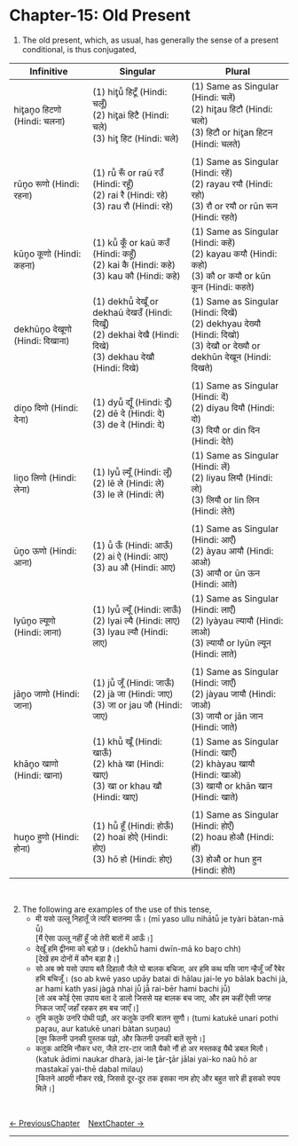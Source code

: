 # Chapter-15: Old Present

1. The old present, which, as usual, has generally the sense of a present conditional, is thus conjugated,

| Infinitive | Singular | Plural |
| ------------- | ------------- | ------------- |
| hit̥an̥o हिटणो (Hindi: चलना) | (1) hit̥ū̃ हिटूँ (Hindi: चलूँ)<br>(2) hit̥ai हिटै (Hindi: चले)<br>(3) hit̥ हिट (Hindi: चले) | (1) Same as Singular (Hindi: चलें)<br>(2) hit̥au हिटौ (Hindi: चलो)<br>(3) हिटौ or hit̥an हिटन (Hindi: चलते) |
|  |  |  |
| rūn̥o रूणो (Hindi: रहना) | (1) rū̃ रूँ or raũ रउँ (Hindi: रहूँ)<br>(2) rai रै (Hindi: रहे)<br>(3) rau रौ (Hindi: रहे) | (1) Same as Singular (Hindi: रहें)<br>(2) rayau रयौ (Hindi: रहो)<br>(3) रौ or रयौ or rūn रून (Hindi: रहते) |
| kūn̥o कूणो (Hindi: कहना) | (1) kū̃ कूँ or kaũ कउँ (Hindi: कहूँ)<br>(2) kai कै (Hindi: कहे)<br>(3) kau कौ (Hindi: कहे) | (1) Same as Singular (Hindi: कहें)<br>(2) kayau कयौ (Hindi: कहो)<br>(3) कौ or कयौ or kūn कून (Hindi: कहते) |
| dekhūn̥o देखूणो (Hindi: दिखाना) | (1) dekhū̃ देखूँ or dekhaũ देखउँ (Hindi: दिखूँ)<br>(2) dekhai देखै (Hindi: दिखे)<br>(3) dekhau देखौ (Hindi: दिखे) | (1) Same as Singular (Hindi: दिखें)<br>(2) dekhyau देख्यौ (Hindi: दिखो)<br>(3) देखौ or देख्यौ or dekhūn देखून (Hindi: दिखते) |
|  |  |  |
| din̥o दिणो (Hindi: देना) | (1) dyū̃ द्यूँ (Hindi: दूँ)<br>(2) dē दे (Hindi: दे)<br>(3) de दे (Hindi: दे) | (1) Same as Singular (Hindi: दें)<br>(2) diyau दियौ (Hindi: दो)<br>(3) दियौ or din दिन (Hindi: देते) |
| lin̥o लिणो (Hindi: लेना) | (1) lyū̃ ल्यूँ (Hindi: लूँ)<br>(2) lē ले (Hindi: ले)<br>(3) le ले (Hindi: ले) | (1) Same as Singular (Hindi: लें)<br>(2) liyau लियौ (Hindi: लो)<br>(3) लियौ or lin लिन (Hindi: लेते) |
|  |  |  |
| ūn̥o ऊणो (Hindi: आना) | (1) ū̃ ऊँ (Hindi: आऊँ)<br>(2) ai ऐ (Hindi: आए)<br>(3) au औ (Hindi: आए) | (1) Same as Singular (Hindi: आएँ)<br>(2) àyau आयौ (Hindi: आओ)<br>(3) आयौ or ūn ऊन (Hindi: आते) |
| lyūn̥o ल्यूणो (Hindi: लाना) | (1) lyū̃ ल्यूँ (Hindi: लाऊँ)<br>(2) lyai ल्यै (Hindi: लाए)<br>(3) lyau ल्यौ (Hindi: लाए) | (1) Same as Singular (Hindi: लाएँ)<br>(2) lyàyau ल्यायौ (Hindi: लाओ)<br>(3) ल्यायौ or lyūn ल्यून (Hindi: लाते) |
|  |  |  |
| jān̥o जाणो (Hindi: जाना) | (1) jū̃ जूँ (Hindi: जाऊँ)<br>(2) jà जा (Hindi: जाए)<br>(3) जा or jau जौ (Hindi: जाए) | (1) Same as Singular (Hindi: जाएँ)<br>(2) jàyau जायौ (Hindi: जाओ)<br>(3) जायौ or jān जान (Hindi: जाते) |
| khān̥o खाणो (Hindi: खाना) | (1) khū̃ खूँ (Hindi: खाऊँ)<br>(2) khà खा (Hindi: खाए)<br>(3) खा or khau खौ (Hindi: खाए) | (1) Same as Singular (Hindi: खाएँ)<br>(2) khàyau खायौ (Hindi: खाओ)<br>(3) खायौ or khān खान (Hindi: खाते) |
|  |  |  |
| hun̥o हुणो (Hindi: होना) | (1) hū̃ हूँ (Hindi: होऊँ)<br>(2) hoai होऐ (Hindi: होए)<br>(3) hō हो (Hindi: होए) | (1) Same as Singular (Hindi: होएँ)<br>(2) hoau होऔ (Hindi: हों)<br>(3) होऔ or hun हुन (Hindi: होते) |
<br>

2. The following are examples of the use of this tense,<br>
   - मी यसो उल्लू निहातूँ जे त्यरि बातनमा ऊँ। (mī yaso ullu nihātū̃ je tyàri bàtan-mā ū̃)<br>
   [मैं ऐसा उल्लू नहीं हूँ जो तेरी बातों में आऊँ।]
   - देखूँ हमि द्वीनमा को बड़ो छ। (dekhū̃ hami dwīn-mā ko bar̥o chh)<br>
   [देखें हम दोनों में कौन बड़ा है।]
   - सो अब क्वे यसो उपाय बतै दिहालौ जैले यो बालक बचिजा, अर हमि कथ यसि जाग न्हैजूँ जाँ रैबेर हमि बचिजूँ। (so ab kwē yaso upāy batai di hālau jai-le yo bālak bachi jà, ar hami kath yasi jàgà nhai jū̃ jā̃ rai-bēr hami bachi jū̃)<br>
   [तो अब कोई ऐसा उपाय बता दे डालो जिससे यह बालक बच जाए, और हम कहीं ऐसी जगह निकल जाएँ जहाँ रहकर हम बच जाएँ।]
   - तुमि कतुके उनरि पोथी पढ़ौ, अर कतुके उनरि बातन सुणौ। (tumi katukē unari pothi par̥au, aur katukē unari bàtan sun̥au)<br>
   [तुम कितनी उनकी पुस्तक पढ़ो, और कितनी उनकी बातें सुनो।]
   - कतुक आदिमि नौकर धरा, जैले टार-टार जालै यैको नौं हो अर मस्तकइ यैथै डबल मिलौ। (katuk ādimi naukar dharà, jai-le t̥ār-t̥ār jālai yai-ko naũ hō ar mastakaī yai-thē dabal milau)<br>
   [कितने आदमी नौकर रखे, जिससे दूर-दूर तक इसका नाम होए और बहुत सारे ही इसको रुपय मिले।]

<br>

[<- PreviousChapter](/major/14_NounOfAgency.md) &ensp; [NextChapter ->](https://pages.github.com/)

---